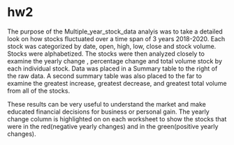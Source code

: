 # hw2

   The purpose of the Multiple_year_stock_data analyis was to take a detailed look on how stocks fluctuated over a time span of 3 years 2018-2020.
Each stock was categorized by date, open, high, low, close and stock volume. Stocks were alphabetized. The stocks were then analyzed closely to examine the yearly change , percentage change and total volume stock by each individual stock. Data was placed in a Summary table to the right of the raw data. A second summary table was also placed to the far to examine the greatest increase, greatest decrease, and greatest total volume from all of the stocks. 

  These results can be very useful to understand the market and make educated financial decisions for business or personal gain. The yearly change column is highlighted on on each worksheet to show the stocks that were in the red(negative yearly changes) and in the green(positive yearly changes). 
